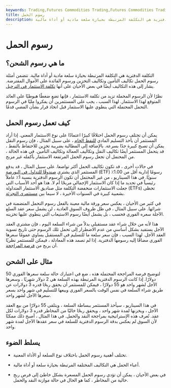 ```yaml
---
keywords: Trading,Futures Commodities Trading,Futures Commodities Trading Strategy and Education,Futures and Commodities Trading,Strategy and Education
title: رسوم الحمل
description: التكلفة الدفترية هي التكلفة المرتبطة بحيازة سلعة مادية أو أداة مالية.
---
```


# رسوم الحمل
## ما هي رسوم الشحن؟

التكلفة الدفترية هي التكلفة المرتبطة بحيازة سلعة مادية أو أداة مالية. تتضمن أمثلة رسوم الحمل تكاليف التأمين وتكاليف التخزين ورسوم الفائدة على الأموال المقترضة. يشار إلى هذه التكاليف أيضًا في بعض الأحيان على أنها [تكلفة الاستثمار في الترحيل](/costofcarry).

نظرًا لأن الرسوم المحملة تزيد من تكلفة الاستثمار ، فإنها تضع ضغطًا هبوطيًا على العائد المتوقع لهذا الاستثمار. لهذا السبب ، يجب على المستثمرين أن يفكروا مليًا في الرسوم التحمل المحتملة التي ينطوي عليها الاستثمار قبل اتخاذ قرار بشأن المضي قدمًا.

## كيف تعمل رسوم الحمل

يمكن أن تختلف رسوم الحمل اختلافًا كبيرًا اعتمادًا على نوع الاستثمار المعني. إذا أراد المستثمر أن يأخذ التسليم المادي [للنفط الخام](/crude-oil) ، على سبيل المثال ، فإن رسوم النقل يمكن أن تصبح كبيرة جدًا بسرعة. بالإضافة إلى المطالبة بضريبة تخزين للاحتفاظ بالنفط ، قد يتحمل المستثمر أيضًا تكاليف النقل وتكاليف العمالة وتكاليف التأمين. في هذه الحالة ، من المحتمل أن تجعل رسوم الحمل المرتفعة الاستثمار بأكمله غير مربح.

في حالات أخرى ، قد تكون تكاليف الحمل أكثر تواضعا. على سبيل المثال ، قد يدفع المستثمر الذي يشتري [صندوقًا للتداول في البورصة](/etf) (ETF) رسومًا إدارية أقل من 1.00٪ سنويًا. في هذا السيناريو ، من غير المحتمل أن تكون الرسوم الدفترية بنسبة 1٪ عاملاً رئيسياً في تحديد ما إذا كان الاستثمار الإجمالي مربحًا أم لا. هذا هو أحد الأسباب التي جعلت الاستثمارات منخفضة التكلفة مثل صناديق الاستثمار المتداولة (ETFs) تحظى بشعبية كبيرة في السنوات الأخيرة ، لا سيما بين [مستثمري التجزئة](/institutionalinvestor).

في كثير من الأحيان ، يعكس سعر ورقة مالية معينة بالفعل رسوم التحمل المتضمنة في شرائها. على سبيل المثال ، في ظل ظروف السوق العادية ، لن يشمل سعر عقد السلع الآجلة سعره الفوري فحسب ، بل يشمل أيضًا رسوم الاستيعاب التي ينطوي عليها تخزينه.

هذا لأنه من خلال شراء عقد مستقبلي بدلاً من شراء السلعة اليوم ، فإن مشتري العقد الآجل يستفيد بشكل أساسي من عدم الاضطرار إلى تحمل تلك الرسوم حتى تاريخ تسوية العقد الآجل. لهذا السبب ، فإن سعر سلعة ما للتسليم في المستقبل يساوي عمومًا سعرها الفوري مضافًا إليه رسومها الدفترية. إذا لم تصمد هذه المعادلة ، فيمكن للمستثمر نظريًا أن يربح من [فرصة المراجحة](/arbitrage).

## مثال على الشحن

لتوضيح فرصة المراجحة المحتملة هذه ، ضع في اعتبارك حالة سلعة سعرها الفوري 50 دولارًا. إذا كانت الرسوم الدفترية المرتبطة بهذه السلعة هي 2 دولار شهريًا ، وسعرها الآجل لشهر واحد هو 55 دولارًا ، فيمكن للمستثمر أن يحقق ربحًا قدره 3 دولارات عن طريق شراء السلعة في نفس الوقت بالسعر الفوري وبيعها للتسليم في شهر واحد بسعر سعرها الآجل لشهر واحد.

في هذا السيناريو ، سيأخذ المستثمر ببساطة السلعة ، ويتلقى 55 دولارًا من بيع العقد الآجل ، ويخزنها لمدة شهر واحد ، ويحقق ربحًا خاليًا من المخاطر قدره 3 دولارات لكل عقد. تُعرف هذه الإستراتيجية بمراجحة النقد والحمل. في هذا المثال ، أصبح ذلك ممكنًا لأن السوق لم يعكس بدقة الرسوم الدفترية للسلعة في سعر عقدها الآجل لمدة شهر واحد.

## يسلط الضوء

- تختلف أهمية رسوم الحمل باختلاف نوع السلعة أو الأداة المعنية.

- أعباء الحمل هي التكاليف المختلفة المرتبطة بحيازة سلعة أو أداة مالية.

- في بعض الأحيان ، يمكن أن تؤدي رسوم الحمل المسعرة بشكل خاطئ إلى فرص ربح خالية من المخاطر ، كما هو الحال في حالة موازنة النقد والحمل.

